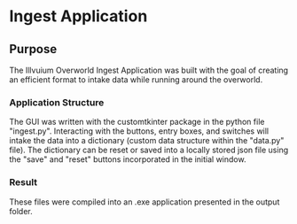 # Ingest Application

## Purpose

The Illvuium Overworld Ingest Application was built with the goal of creating an efficient format to intake data while running around the overworld.

### Application Structure

The GUI was written with the customtkinter package in the python file "ingest.py". Interacting with the buttons, entry boxes, and switches will intake the data into a dictionary (custom data structure within the "data.py" file). The dictionary can be reset or saved into a locally stored json file using the "save" and "reset" buttons incorporated in the initial window.

### Result

These files were compiled into an .exe application presented in the output folder.

